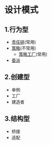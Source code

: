 # 设计模式
## 1.行为型
 - [责任链](/src/main/java/com/winfred/training/designpattern/behavioral/chain/chain-pattern.md)(常用)
 - [策略](src/main/java/com/winfred/training/designpattern/behavioral/strategy/general/strategy-pattern.md)(不常用)
    - [策略工厂](src/main/java/com/winfred/training/designpattern/behavioral/strategy/promotion/strategy-factory-pattern.md)(常用)
 - [委派]()
## 2.创建型
 - 单例
 - 工厂
 - 建造者
## 3.结构型
 - 桥接
 - 适配